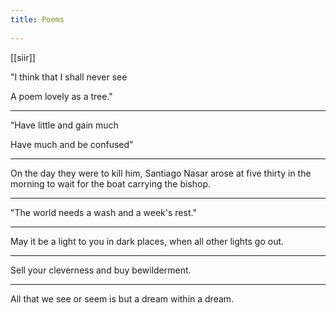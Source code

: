 ```yaml
---
title: Poems 
  
---
```


[[siir]]

"I think that I shall never see

A poem lovely as a tree."

---

“Have little and gain much

Have much and be confused”

---


On the day they were to kill him, Santiago Nasar arose at five thirty in the morning to wait for the boat carrying the bishop.

---

"The world needs a wash and a week's rest."

---

May it be a light to you in dark places, when all other lights go out.

---

Sell your cleverness and buy bewilderment.

---

All that we see or seem is but a dream within a dream.


